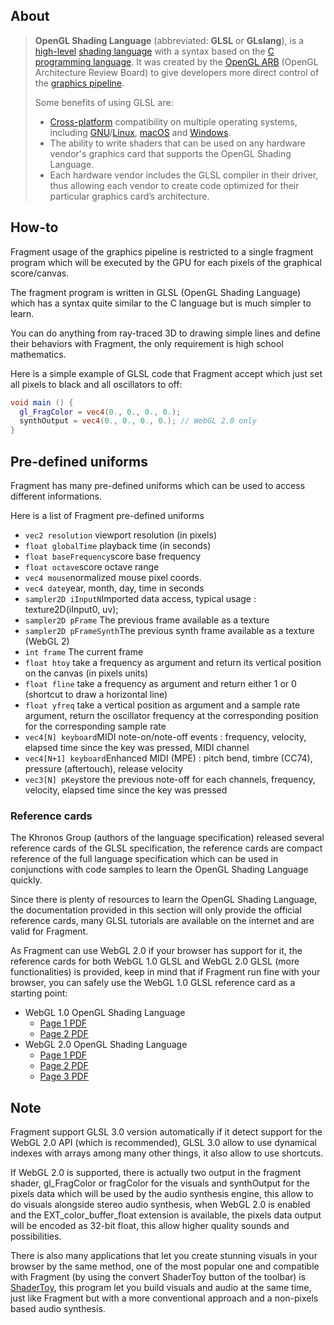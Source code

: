 ## About

> **OpenGL Shading Language** (abbreviated: **GLSL** or **GLslang**), is a [high-level](https://en.wikipedia.org/wiki/High_level_programming_language) [shading language](https://en.wikipedia.org/wiki/Shading_language) with a syntax based on the [C programming language](https://en.wikipedia.org/wiki/C_(programming_language)). It was created by the [OpenGL ARB](https://en.wikipedia.org/wiki/OpenGL_ARB) (OpenGL Architecture Review Board) to give developers more direct control of the [graphics pipeline](https://en.wikipedia.org/wiki/Graphics_pipeline).
>
> Some benefits of using GLSL are:
>
> - [Cross-platform](https://en.wikipedia.org/wiki/Cross-platform) compatibility on multiple operating systems, including [GNU](https://en.wikipedia.org/wiki/GNU)/[Linux](https://en.wikipedia.org/wiki/Linux), [macOS](https://en.wikipedia.org/wiki/MacOS) and [Windows](https://en.wikipedia.org/wiki/Microsoft_Windows).
> - The ability to write shaders that can be used on any hardware vendor's graphics card that supports the OpenGL Shading Language.
> - Each hardware vendor includes the GLSL compiler in their driver, thus allowing each vendor to create code optimized for their particular graphics card’s architecture.

## How-to

Fragment usage of the graphics pipeline is restricted to a single fragment program which will be executed by the GPU for each pixels of the graphical score/canvas.

The fragment program is written in GLSL (OpenGL Shading Language) which has a syntax quite similar to the C language but is much simpler to learn.

You can do anything from ray-traced 3D to drawing simple lines and define their behaviors with Fragment, the only requirement is high school mathematics.

Here is a simple example of GLSL code that Fragment accept which just set all pixels to black and all oscillators to off:

```glsl
void main () {
  gl_FragColor = vec4(0., 0., 0., 0.);
  synthOutput = vec4(0., 0., 0., 0.); // WebGL 2.0 only
}
```

## Pre-defined uniforms

Fragment has many pre-defined uniforms which can be used to access different informations.

Here is a list of Fragment pre-defined uniforms

- `vec2 resolution` viewport resolution (in pixels)
- `float globalTime` playback time (in seconds)
- `float baseFrequency`score base frequency
- `float octave`score octave range
- `vec4 mouse`normalized mouse pixel coords.
- `vec4 date`year, month, day, time in seconds
- `sampler2D iInputN`Imported data access, typical usage : texture2D(iInput0, uv);
- `sampler2D pFrame` The previous frame available as a texture
- `sampler2D pFrameSynth`The previous synth frame available as a texture (WebGL 2)
- `int frame` The current frame
- `float htoy` take a frequency as argument and return its vertical position on the canvas (in pixels units)
- `float fline` take a frequency as argument and return either 1 or 0 (shortcut to draw a horizontal line)
- `float yfreq` take a vertical position as argument and a sample rate argument, return the oscillator frequency at the corresponding position for the corresponding sample rate
- `vec4[N] keyboard`MIDI note-on/note-off events : frequency, velocity, elapsed time since the key was pressed, MIDI channel
- `vec4[N+1] keyboard`Enhanced MIDI (MPE) : pitch bend, timbre (CC74), pressure (aftertouch), release velocity
- `vec3[N] pKey`store the previous note-off for each channels, frequency, velocity, elapsed time since the key was pressed

### Reference cards

The Khronos Group (authors of the language specification) released several reference cards of the GLSL specification, the reference cards are compact reference of the full language specification which can be used in conjunctions with code samples to learn the OpenGL Shading Language quickly.

Since there is plenty of resources to learn the OpenGL Shading Language, the documentation provided in this section will only provide the official reference cards, many GLSL tutorials are available on the internet and are valid for Fragment.

As Fragment can use WebGL 2.0 if your browser has support for it, the reference cards for both WebGL 1.0 GLSL and WebGL 2.0 GLSL (more functionalities) is provided, keep in mind that if Fragment run fine with your browser, you can safely use the WebGL 1.0 GLSL reference card as a starting point:

- WebGL 1.0 OpenGL Shading Language
  - [Page 1 PDF](https://www.fsynth.com/pdf/webgl1_glsl_1.pdf)
  - [Page 2 PDF](https://www.fsynth.com/pdf/webgl1_glsl_2.pdf)
- WebGL 2.0 OpenGL Shading Language
  - [Page 1 PDF](https://www.fsynth.com/pdf/webgl2_glsl_1.pdf)
  - [Page 2 PDF](https://www.fsynth.com/pdf/webgl2_glsl_2.pdf)
  - [Page 3 PDF](https://www.fsynth.com/pdf/webgl2_glsl_3.pdf)

## Note

Fragment support GLSL 3.0 version automatically if it detect support for the WebGL 2.0 API (which is recommended), GLSL 3.0 allow to use dynamical indexes with arrays among many other things, it also allow to use shortcuts.

If WebGL 2.0 is supported, there is actually two output in the fragment shader, gl_FragColor or fragColor for the visuals and synthOutput for the pixels data which will be used by the audio synthesis engine, this allow to do visuals alongside stereo audio synthesis, when WebGL 2.0 is enabled and the EXT_color_buffer_float extension is available, the pixels data output will be encoded as 32-bit float, this allow higher quality sounds and possibilities.

There is also many applications that let you create stunning visuals in your browser by the same method, one of the most popular one and compatible with Fragment (by using the convert ShaderToy button of the toolbar) is [ShaderToy](https://www.shadertoy.com/), this program let you build visuals and audio at the same time, just like Fragment but with a more conventional approach and a non-pixels based audio synthesis.